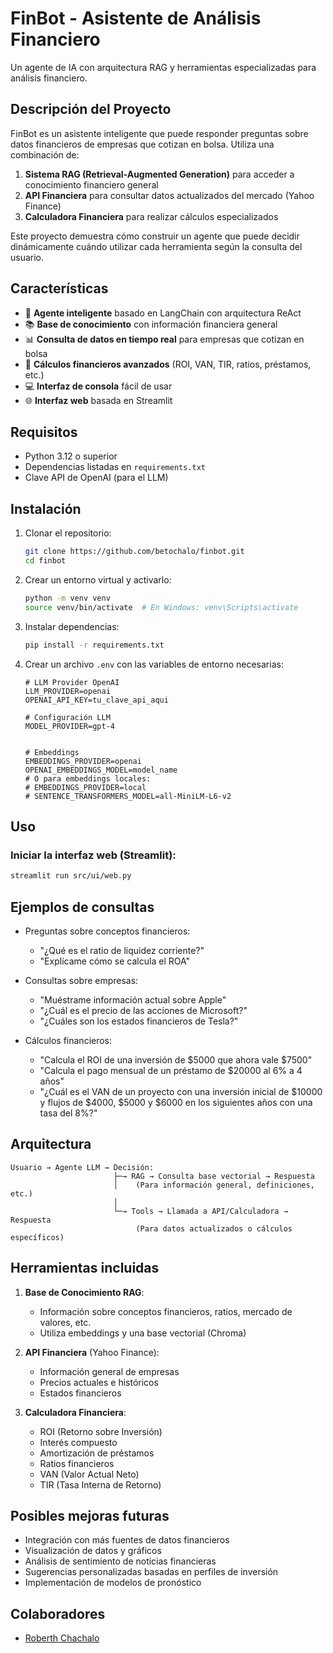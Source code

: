 # FinBot - Asistente de Análisis Financiero

Un agente de IA con arquitectura RAG y herramientas especializadas para análisis financiero.

## Descripción del Proyecto

FinBot es un asistente inteligente que puede responder preguntas sobre datos financieros de empresas que cotizan en bolsa. Utiliza una combinación de:

1. **Sistema RAG (Retrieval-Augmented Generation)** para acceder a conocimiento financiero general
2. **API Financiera** para consultar datos actualizados del mercado (Yahoo Finance)
3. **Calculadora Financiera** para realizar cálculos especializados

Este proyecto demuestra cómo construir un agente que puede decidir dinámicamente cuándo utilizar cada herramienta según la consulta del usuario.

## Características

- 🤖 **Agente inteligente** basado en LangChain con arquitectura ReAct
- 📚 **Base de conocimiento** con información financiera general
- 📊 **Consulta de datos en tiempo real** para empresas que cotizan en bolsa
- 🧮 **Cálculos financieros avanzados** (ROI, VAN, TIR, ratios, préstamos, etc.)
- 💻 **Interfaz de consola** fácil de usar
- 🌐 **Interfaz web** basada en Streamlit

## Requisitos

- Python 3.12 o superior
- Dependencias listadas en `requirements.txt`
- Clave API de OpenAI (para el LLM)

## Instalación

1. Clonar el repositorio:
   ```bash
   git clone https://github.com/betochalo/finbot.git
   cd finbot
   ```

2. Crear un entorno virtual y activarlo:
   ```bash
   python -m venv venv
   source venv/bin/activate  # En Windows: venv\Scripts\activate
   ```

3. Instalar dependencias:
   ```bash
   pip install -r requirements.txt
   ```

4. Crear un archivo `.env` con las variables de entorno necesarias:
   ```
   # LLM Provider OpenAI
   LLM_PROVIDER=openai
   OPENAI_API_KEY=tu_clave_api_aqui
   
   # Configuración LLM
   MODEL_PROVIDER=gpt-4
   
   
   # Embeddings
   EMBEDDINGS_PROVIDER=openai
   OPENAI_EMBEDDINGS_MODEL=model_name
   # O para embeddings locales:
   # EMBEDDINGS_PROVIDER=local
   # SENTENCE_TRANSFORMERS_MODEL=all-MiniLM-L6-v2

   ```

## Uso

### Iniciar la interfaz web (Streamlit):

```bash
streamlit run src/ui/web.py
```

## Ejemplos de consultas

- Preguntas sobre conceptos financieros:
  - "¿Qué es el ratio de liquidez corriente?"
  - "Explícame cómo se calcula el ROA"

- Consultas sobre empresas:
  - "Muéstrame información actual sobre Apple"
  - "¿Cuál es el precio de las acciones de Microsoft?"
  - "¿Cuáles son los estados financieros de Tesla?"

- Cálculos financieros:
  - "Calcula el ROI de una inversión de $5000 que ahora vale $7500"
  - "Calcula el pago mensual de un préstamo de $20000 al 6% a 4 años"
  - "¿Cuál es el VAN de un proyecto con una inversión inicial de $10000 y flujos de $4000, $5000 y $6000 en los siguientes años con una tasa del 8%?"

## Arquitectura

```
Usuario → Agente LLM → Decisión:
                       ├─→ RAG → Consulta base vectorial → Respuesta
                       │    (Para información general, definiciones, etc.)  
                       │
                       └─→ Tools → Llamada a API/Calculadora → Respuesta
                            (Para datos actualizados o cálculos específicos)
```

## Herramientas incluidas

1. **Base de Conocimiento RAG**:
   - Información sobre conceptos financieros, ratios, mercado de valores, etc.
   - Utiliza embeddings y una base vectorial (Chroma)

2. **API Financiera** (Yahoo Finance):
   - Información general de empresas
   - Precios actuales e históricos
   - Estados financieros

3. **Calculadora Financiera**:
   - ROI (Retorno sobre Inversión)
   - Interés compuesto
   - Amortización de préstamos
   - Ratios financieros
   - VAN (Valor Actual Neto)
   - TIR (Tasa Interna de Retorno)

## Posibles mejoras futuras

- Integración con más fuentes de datos financieros
- Visualización de datos y gráficos
- Análisis de sentimiento de noticias financieras
- Sugerencias personalizadas basadas en perfiles de inversión
- Implementación de modelos de pronóstico

## Colaboradores

- [Roberth Chachalo](https://github.com/betochalo)